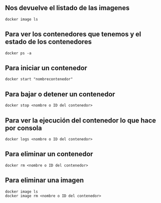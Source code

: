 ## Nos devuelve el listado de las imagenes

```shell
docker image ls
```

## Para ver los contenedores que tenemos y el estado de los contenedores

```shell
docker ps -a
```

## Para iniciar un contenedor

```shell
docker start "nombrecontenedor"
```

## Para bajar o detener un contenedor 

```shell
docker stop <nombre o ID del contenedor>
```

## Para ver la ejecución del contenedor lo que hace por consola

```shell
docker logs <nombre o ID del contenedor>
```

## Para eliminar un contenedor

```shell
docker rm <nombre o ID del contenedor>
```

## Para eliminar una imagen

```shell
docker image ls
docker image rm <nombre o ID del contenedor>
```
